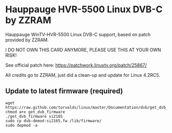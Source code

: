 # Hauppauge HVR-5500 Linux DVB-C by ZZRAM
Hauppauge WinTV-HVR-5500 Linux DVB-C support, based on patch provided by ZZRAM.

I DO NOT OWN THIS CARD ANYMORE, PLEASE USE THIS AT YOUR OWN RISK!

See official patch here: https://patchwork.linuxtv.org/patch/25867/

All credits go to ZZRAM, just did a clean-up and update for Linux 4.2RC5.

## Update to latest firmware (required)
	wget https://raw.github.com/torvalds/linux/master/Documentation/dvb/get_dvb_firmware
	chmod a+x get_dvb_firmware
	./get_dvb_firmware si2165
	sudo cp dvb-demod-si2165.fw /lib/firmware/
	sudo depmod -a
